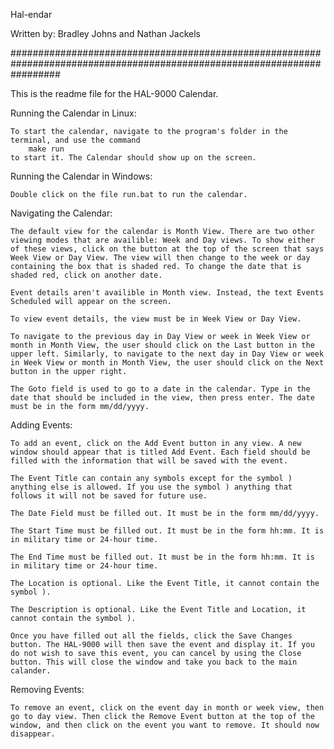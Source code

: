 Hal-endar

Written by:
Bradley Johns and Nathan Jackels

#########################################################################################################################

This is the readme file for the HAL-9000 Calendar.

Running the Calendar in Linux:

	To start the calendar, navigate to the program's folder in the terminal, and use the command
		make run
	to start it. The Calendar should show up on the screen.

Running the Calendar in Windows:

	Double click on the file run.bat to run the calendar.

Navigating the Calendar:

	The default view for the calendar is Month View. There are two other viewing modes that are availible: Week and Day views. To show either of these views, click on the button at the top of the screen that says Week View or Day View. The view will then change to the week or day containing the box that is shaded red. To change the date that is shaded red, click on another date.

	Event details aren't availible in Month view. Instead, the text Events Scheduled will appear on the screen.

	To view event details, the view must be in Week View or Day View. 

	To navigate to the previous day in Day View or week in Week View or month in Month View, the user should click on the Last button in the upper left. Similarly, to navigate to the next day in Day View or week in Week View or month in Month View, the user should click on the Next button in the upper right.

	The Goto field is used to go to a date in the calendar. Type in the date that should be included in the view, then press enter. The date must be in the form mm/dd/yyyy.

Adding Events:

	To add an event, click on the Add Event button in any view. A new window should appear that is titled Add Event. Each field should be filled with the information that will be saved with the event.

	The Event Title can contain any symbols except for the symbol ) anything else is allowed. If you use the symbol ) anything that follows it will not be saved for future use.

	The Date Field must be filled out. It must be in the form mm/dd/yyyy.

	The Start Time must be filled out. It must be in the form hh:mm. It is in military time or 24-hour time.

	The End Time must be filled out. It must be in the form hh:mm. It is in military time or 24-hour time.

	The Location is optional. Like the Event Title, it cannot contain the symbol ).

	The Description is optional. Like the Event Title and Location, it cannot contain the symbol ).

	Once you have filled out all the fields, click the Save Changes button. The HAL-9000 will then save the event and display it. If you do not wish to save this event, you can cancel by using the Close button. This will close the window and take you back to the main calander.

Removing Events:

	To remove an event, click on the event day in month or week view, then go to day view. Then click the Remove Event button at the top of the window, and then click on the event you want to remove. It should now disappear.
